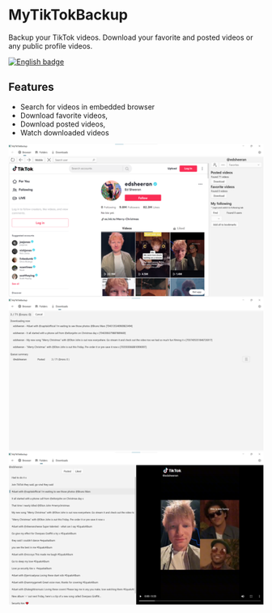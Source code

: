 # MyTikTokBackup

Backup your TikTok videos. Download your favorite and posted videos or any public profile videos.

<a href='https://www.microsoft.com/store/apps/9NPJL9MCPRKD?ocid=badge'>
<img width='240' height='96'  src='https://getbadgecdn.azureedge.net/images/English_S.png' 
alt='English badge'/></a>

## Features
* Search for videos in embedded browser
* Download favorite videos,
* Download posted videos,
* Watch downloaded videos


![alt text](https://github.com/tmk907/MyTikTokBackup/blob/master/files/screenshots/Browser.png "Browser")
![alt text](https://github.com/tmk907/MyTikTokBackup/blob/master/files/screenshots/Downloads.png "Downloads")
![alt text](https://github.com/tmk907/MyTikTokBackup/blob/master/files/screenshots/Folders.png "Folders")